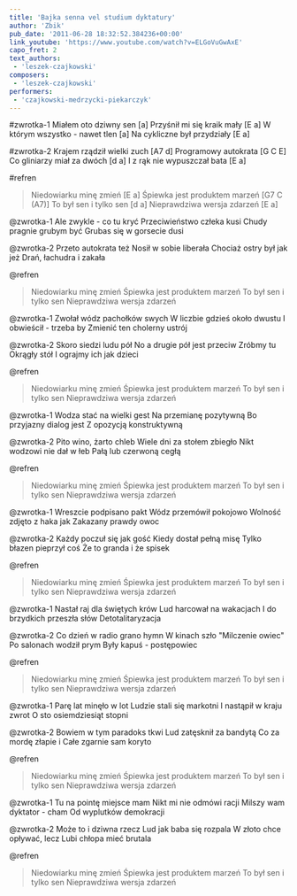 ```yaml
---
title: 'Bajka senna vel studium dyktatury'
author: 'Zbik'
pub_date: '2011-06-28 18:32:52.384236+00:00'
link_youtube: 'https://www.youtube.com/watch?v=ELGoVuGwAxE'
capo_fret: 2
text_authors:
 - 'leszek-czajkowski'
composers:
 - 'leszek-czajkowski'
performers:
 - 'czajkowski-medrzycki-piekarczyk'
---
```


#zwrotka-1
Miałem oto dziwny sen [a]
Przyśnił mi się kraik mały [E a]
W którym wszystko - nawet tlen [a]
Na cykliczne był przydziały [E a]

#zwrotka-2
Krajem rządził wielki zuch [A7 d]
Programowy autokrata [G C E]
Co gliniarzy miał za dwóch [d a]
I z rąk nie wypuszczał bata [E a]

#refren
>Niedowiarku minę zmień [E a]
>Śpiewka jest produktem marzeń [G7 C (A7)]
>To był sen i tylko sen [d a]
>Nieprawdziwa wersja zdarzeń [E a]

@zwrotka-1
Ale zwykle - co tu kryć
Przeciwieństwo człeka kusi
Chudy pragnie grubym być
Grubas się w gorsecie dusi

@zwrotka-2
Przeto autokrata też
Nosił w sobie liberała
Chociaż ostry był jak jeż
Drań, łachudra i zakała

@refren
>Niedowiarku minę zmień
>Śpiewka jest produktem marzeń
>To był sen i tylko sen
>Nieprawdziwa wersja zdarzeń

@zwrotka-1
Zwołał wódz pachołków swych
W liczbie gdzieś około dwustu
I obwieścił - trzeba by
Zmienić ten cholerny ustrój

@zwrotka-2
Skoro siedzi ludu pół
No a drugie pół jest przeciw
Zróbmy tu Okrągły stół
I ograjmy ich jak dzieci

@refren
>Niedowiarku minę zmień
>Śpiewka jest produktem marzeń
>To był sen i tylko sen
>Nieprawdziwa wersja zdarzeń

@zwrotka-1
Wodza stać na wielki gest
Na przemianę pozytywną
Bo przyjazny dialog jest
Z opozycją konstruktywną

@zwrotka-2
Pito wino, żarto chleb
Wiele dni za stołem zbiegło
Nikt wodzowi nie dał w łeb
Pałą lub czerwoną cegłą

@refren
>Niedowiarku minę zmień
>Śpiewka jest produktem marzeń
>To był sen i tylko sen
>Nieprawdziwa wersja zdarzeń

@zwrotka-1
Wreszcie podpisano pakt
Wódz przemówił pokojowo
Wolność zdjęto z haka jak
Zakazany prawdy owoc

@zwrotka-2
Każdy poczuł się jak gość
Kiedy dostał pełną misę
Tylko błazen pieprzył coś
Że to granda i że spisek

@refren
>Niedowiarku minę zmień
>Śpiewka jest produktem marzeń
>To był sen i tylko sen
>Nieprawdziwa wersja zdarzeń

@zwrotka-1
Nastał raj dla świętych krów
Lud harcował na wakacjach
I do brzydkich przeszła słów
Detotalitaryzacja

@zwrotka-2
Co dzień w radio grano hymn
W kinach szło "Milczenie owiec"
Po salonach wodził prym
Były kapuś - postępowiec

@refren
>Niedowiarku minę zmień
>Śpiewka jest produktem marzeń
>To był sen i tylko sen
>Nieprawdziwa wersja zdarzeń

@zwrotka-1
Parę lat minęło w lot
Ludzie stali się markotni
I nastąpił w kraju zwrot
O sto osiemdziesiąt stopni

@zwrotka-2
Bowiem w tym paradoks tkwi
Lud zatęsknił za bandytą
Co za mordę złapie i
Całe zgarnie sam koryto

@refren
>Niedowiarku minę zmień
>Śpiewka jest produktem marzeń
>To był sen i tylko sen
>Nieprawdziwa wersja zdarzeń

@zwrotka-1
Tu na pointę miejsce mam
Nikt mi nie odmówi racji
Milszy wam dyktator - cham
Od wyplutków demokracji

@zwrotka-2
Może to i dziwna rzecz
Lud jak baba się rozpala
W złoto chce opływać, lecz
Lubi chłopa mieć brutala

@refren
>Niedowiarku minę zmień
>Śpiewka jest produktem marzeń
>To był sen i tylko sen
>Nieprawdziwa wersja zdarzeń